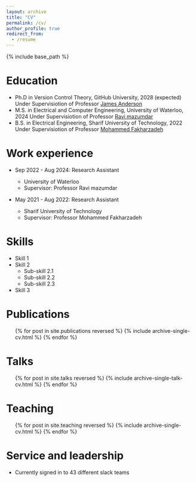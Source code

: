 ```yaml
---
layout: archive
title: "CV"
permalink: /cv/
author_profile: true
redirect_from:
  - /resume
---
```


{% include base_path %}

Education
======
* Ph.D in Version Control Theory, GitHub University, 2028 (expected)
  Under Supervisiotion of Professor [James Anderson ](https://www.columbia.edu/~ja3451/index.html)
* M.S. in Electrical and Computer Engineering, University of Waterloo, 2024
  Under Supervisiotion of Professor [Ravi mazumdar ](https://ece.uwaterloo.ca/~mazum/)
* B.S. in Electrical Engineering, Sharif University of Technology, 2022
  Under Supervisiotion of Professor [Mohammed Fakharzadeh ](https://sharif.edu/~fakharzadeh/#)

Work experience
======
* Sep 2022 - Aug 2024: Research Assistant
  * University of Waterloo
  * Supervisor: Professor Ravi mazumdar

* May 2021 - Aug 2022: Research Assistant
  * Sharif University of Technology
  * Supervisor: Professor Mohammed Fakharzadeh
  
Skills
======
* Skill 1
* Skill 2
  * Sub-skill 2.1
  * Sub-skill 2.2
  * Sub-skill 2.3
* Skill 3

Publications
======
  <ul>{% for post in site.publications reversed %}
    {% include archive-single-cv.html %}
  {% endfor %}</ul>
  
Talks
======
  <ul>{% for post in site.talks reversed %}
    {% include archive-single-talk-cv.html  %}
  {% endfor %}</ul>
  
Teaching
======
  <ul>{% for post in site.teaching reversed %}
    {% include archive-single-cv.html %}
  {% endfor %}</ul>
  
Service and leadership
======
* Currently signed in to 43 different slack teams
